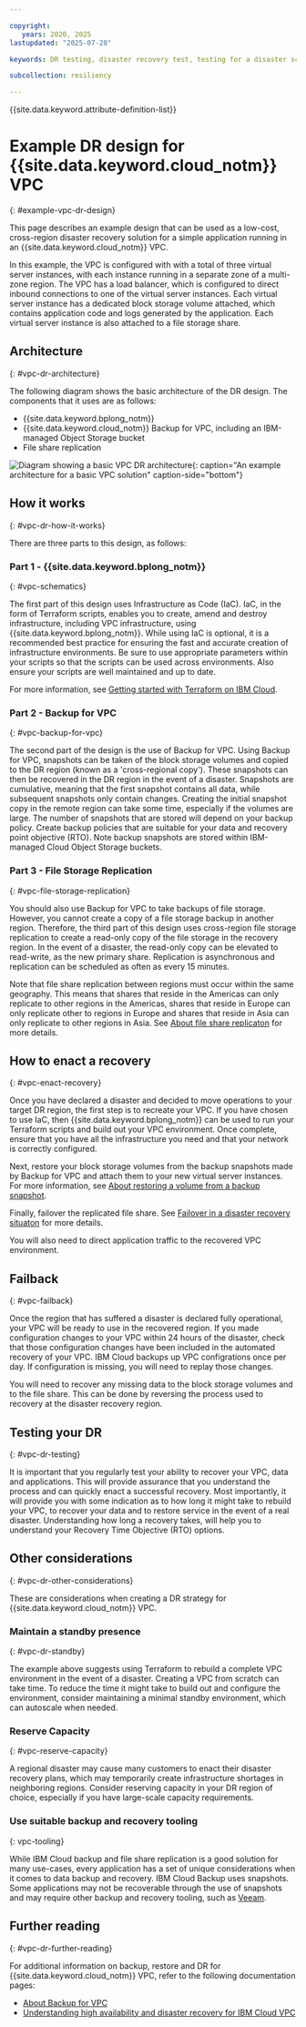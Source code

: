 ```yaml
---

copyright:
   years: 2020, 2025
lastupdated: "2025-07-28"

keywords: DR testing, disaster recovery test, testing for a disaster scenario, dry test, switch over, DR simulation, vpc

subcollection: resiliency

---
```


{{site.data.keyword.attribute-definition-list}}

# Example DR design for {{site.data.keyword.cloud_notm}} VPC
{: #example-vpc-dr-design}

This page describes an example design that can be used as a low-cost, cross-region disaster recovery solution for a simple application running in an {{site.data.keyword.cloud_notm}} VPC.

In this example, the VPC is configured with with a total of three virtual server instances, with each instance running in a separate zone of a multi-zone region. The VPC has a load balancer, which is configured to direct inbound connections to one of the virtual server instances. Each virtual server instance has a dedicated block storage volume attached, which contains application code and logs generated by the application. Each virtual server instance is also attached to a file storage share.

## Architecture
{: #vpc-dr-architecture}

The following diagram shows the basic architecture of the DR design. The components that it uses are as follows:

* {{site.data.keyword.bplong_notm}}
* {{site.data.keyword.cloud_notm}} Backup for VPC, including an IBM-managed Object Storage bucket
* File share replication

![Diagram showing a basic VPC DR architecture](images/simple-vpc-dr-arch.svg "An example architecture for a basic VPC solution"){: caption="An example architecture for a basic VPC solution" caption-side="bottom"}


## How it works
{: #vpc-dr-how-it-works}

There are three parts to this design, as follows:

### Part 1 - {{site.data.keyword.bplong_notm}}
{: #vpc-schematics}

The first part of this design uses Infrastructure as Code (IaC). IaC, in the form of Terraform scripts, enables you to create, amend and destroy infrastructure, including VPC infrastructure, using {{site.data.keyword.bplong_notm}}. While using IaC is optional, it is a recommended best practice for ensuring the fast and accurate creation of infrastructure environments. Be sure to use appropriate parameters within your scripts so that the scripts can be used across environments. Also ensure your scripts are well maintained and up to date.

For more information, see [Getting started with Terraform on IBM Cloud](/docs/ibm-cloud-provider-for-terraform?topic=ibm-cloud-provider-for-terraform-getting-started).

### Part 2 - Backup for VPC
{: #vpc-backup-for-vpc}

The second part of the design is the use of Backup for VPC. Using Backup for VPC, snapshots can be taken of the block storage volumes and copied to the DR region (known as a 'cross-regional copy'). These snapshots can then be recovered in the DR region in the event of a disaster. Snapshots are cumulative, meaning that the first snapshot contains all data, while subsequent snapshots only contain changes. Creating the initial snapshot copy in the remote region can take some time, especially if the volumes are large. The number of snapshots that are stored will depend on your backup policy. Create backup policies that are suitable for your data and recovery point objective (RTO). Note backup snapshots are stored within IBM-managed Cloud Object Storage buckets.

### Part 3 - File Storage Replication
{: #vpc-file-storage-replication}

You should also use Backup for VPC to take backups of file storage. However, you cannot create a copy of a file storage backup in another region. Therefore, the third part of this design uses cross-region file storage replication to create a read-only copy of the file storage in the recovery region. In the event of a disaster, the read-only copy can be elevated to read-write, as the new primary share. Replication is asynchronous and replication can be scheduled as often as every 15 minutes.

Note that file share replication between regions must occur within the same geography. This means that shares that reside in the Americas can only replicate to other regions in the Americas, shares that reside in Europe can only replicate other to regions in Europe and shares that reside in Asia can only replicate to other regions in Asia. See [About file share replicaton](/docs/vpc?topic=vpc-file-storage-replication) for more details.

## How to enact a recovery
{: #vpc-enact-recovery}

Once you have declared a disaster and decided to move operations to your target DR region, the first step is to recreate your VPC. If you have chosen to use IaC, then {{site.data.keyword.bplong_notm}} can be used to run your Terraform scripts and build out your VPC environment. Once complete, ensure that you have all the infrastructure you need and that your network is correctly configured.

Next, restore your block storage volumes from the backup snapshots made by Backup for VPC and attach them to your new virtual server instances. For more information, see [About restoring a volume from a backup snapshot](docs/vpc?topic=vpc-baas-vpc-restore&interface=ui#baas-vpc-restore-concepts).

Finally, failover the replicated file share. See [Failover in a disaster recovery situaton](/docs/vpc?topic=vpc-file-storage-failover&interface=ui#fs-failover-dr) for more details.

You will also need to direct application traffic to the recovered VPC environment.

## Failback
{: #vpc-failback}

Once the region that has suffered a disaster is declared fully operational, your VPC will be ready to use in the recovered region. If you made configuration changes to your VPC within 24 hours of the disaster, check that those configuration changes have been included in the automated recovery of your VPC. IBM Cloud backups up VPC configrations once per day. If configuration is missing, you will need to replay those changes.

You will need to recover any missing data to the block storage volumes and to the file share. This can be done by reversing the process used to recovery at the disaster recovery region.

## Testing your DR
{: #vpc-dr-testing}

It is important that you regularly test your ability to recover your VPC, data and applications. This will provide assurance that you understand the process and can quickly enact a successful recovery. Most importantly, it will provide you with some indication as to how long it might take to rebuild your VPC, to recover your data and to restore service in the event of a real disaster. Understanding how long a recovery takes, will help you to understand your Recovery Time Objective (RTO) options.

## Other considerations
{: #vpc-dr-other-considerations}

These are considerations when creating a DR strategy for {{site.data.keyword.cloud_notm}} VPC.

### Maintain a standby presence
{: #vpc-dr-standby}

The example above suggests using Terraform to rebuild a complete VPC environment in the event of a disaster. Creating a VPC from scratch can take time. To reduce the time it might take to build out and configure the environment, consider maintaining a minimal standby environment, which can autoscale when needed.

### Reserve Capacity
{: #vpc-reserve-capacity}

A regional disaster may cause many customers to enact their disaster recovery plans, which may temporarily create infrastructure shortages in neighboring regions. Consider reserving capacity in your DR region of choice, especially if you have large-scale capacity requirements.

### Use suitable backup and recovery tooling
{: vpc-tooling}

While IBM Cloud backup and file share replication is a good solution for many use-cases, every application has a set of unique considerations when it comes to data backup and recovery. IBM Cloud Backup uses snapshots. Some applications may not be recoverable through the use of snapshots and may require other backup and recovery tooling, such as [Veeam](/docs/vpc?topic=vpc-about-veeam&interface=ui).

## Further reading
{: #vpc-dr-further-reading}

For additional information on backup, restore and DR for {{site.data.keyword.cloud_notm}} VPC, refer to the following documentation pages:

* [About Backup for VPC](/docs/vpc?topic=vpc-backup-service-about&interface=ui)
* [Understanding high availability and disaster recovery for IBM Cloud VPC](/docs/vpc?topic=vpc-ha-dr-vpc&interface=ui)
